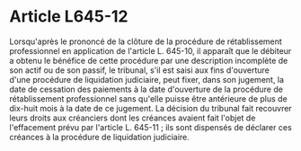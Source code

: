 # Article L645-12

<p>Lorsqu'après le prononcé de la clôture de la procédure de rétablissement professionnel en application de l'article L. 645-10, il apparaît que le débiteur a obtenu le bénéfice de cette procédure par une description incomplète de son actif ou de son passif, le tribunal, s'il est saisi aux fins d'ouverture d'une procédure de liquidation judiciaire, peut fixer, dans son jugement, la date de cessation des paiements à la date d'ouverture de la procédure de rétablissement professionnel sans qu'elle puisse être antérieure de plus de dix-huit mois à la date de ce jugement. La décision du tribunal fait recouvrer leurs droits aux créanciers dont les créances avaient fait l'objet de l'effacement prévu par l'article L. 645-11 ; ils sont dispensés de déclarer ces créances à la procédure de liquidation judiciaire.</p>